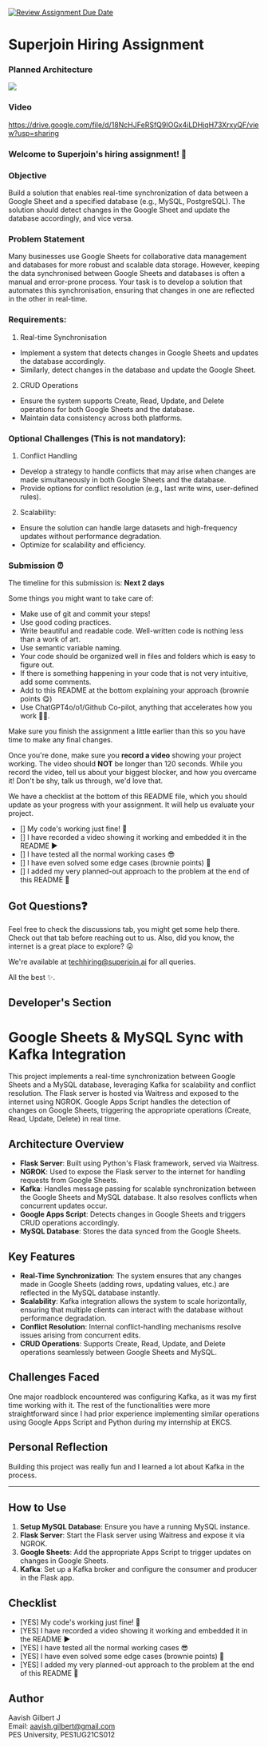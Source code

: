 [![Review Assignment Due Date](https://classroom.github.com/assets/deadline-readme-button-22041afd0340ce965d47ae6ef1cefeee28c7c493a6346c4f15d667ab976d596c.svg)](https://classroom.github.com/a/AHFn7Vbn)
# Superjoin Hiring Assignment

### Planned Architecture

[![](https://mermaid.ink/img/pako:eNqVVV1r2zAU_StCUEhpQt79MGiTrrAta1Zn7MUQFPnGFrElV5I3Qsl_n2QpjmyUkfkl4X6ce-7V0dUHpiIHnGBaEaWWjBSS1BlH5uss6EWIooK0BNAKfTiP_WbKmpZEE5SgL-nr94vrQfDnnOmNZEUBcnIfeBTwfC2UfoP3FpQ--04ZD2s-Nk1KJWt0WPAhFzZzAvcD2wuMTE27q5gqfzY50bARX8n-QAYcqOCqraFzuCh1hUcXMuDgwVegFCkgBhtzlYTnFSwE31eM6mvVfhGmpclOQf4GOZj18skkc6CaCR7gzuujeq-2bddEaG_MoAqDFXGpI6fbojvUbXeEoZN6iluTK6p2VM4eXmygEkj-WYp64Bk1tzqmP74tn0ZdxeXjSHcZgzp70LRcmGEWV09s7Rr_31o-Td1e7u7O3wzkr4Y5Yqtb5IW7EHXdckbJZYaDmzSbfQpkniB3ZWyZHj9As-BOjBHcC4wFdWEJWjulItcg0sJ7NqJhFE288H1bzjXmtHCK9il7IZHPmvdSDuie5Yu8fv_JeaT1GHFXqy816mDMewQYI98jvfXinvuGgjYC9lYxO6LgxgbOEk88dWdAxjJZv6YbNLitfvDnnGgLj_TAxZ8K8gI85NXaA933BM6yDjiMNoOnMUi_mct4Zs88bwTjRt123CklFdmxiuljlHYS3V-RoOgyi8Rd2WyRyOiaw1Ncg6wJy81r2K2ODOsSashwYv7mRB4ynPGTiSOtFqmphhMtW5hiR8w_njjZk0oZK5gLLeTKP6_2Z4qlaIvSR5z-AgPBZ3Q?type=png)](https://mermaid.live/edit#pako:eNqVVV1r2zAU_StCUEhpQt79MGiTrrAta1Zn7MUQFPnGFrElV5I3Qsl_n2QpjmyUkfkl4X6ce-7V0dUHpiIHnGBaEaWWjBSS1BlH5uss6EWIooK0BNAKfTiP_WbKmpZEE5SgL-nr94vrQfDnnOmNZEUBcnIfeBTwfC2UfoP3FpQ--04ZD2s-Nk1KJWt0WPAhFzZzAvcD2wuMTE27q5gqfzY50bARX8n-QAYcqOCqraFzuCh1hUcXMuDgwVegFCkgBhtzlYTnFSwE31eM6mvVfhGmpclOQf4GOZj18skkc6CaCR7gzuujeq-2bddEaG_MoAqDFXGpI6fbojvUbXeEoZN6iluTK6p2VM4eXmygEkj-WYp64Bk1tzqmP74tn0ZdxeXjSHcZgzp70LRcmGEWV09s7Rr_31o-Td1e7u7O3wzkr4Y5Yqtb5IW7EHXdckbJZYaDmzSbfQpkniB3ZWyZHj9As-BOjBHcC4wFdWEJWjulItcg0sJ7NqJhFE288H1bzjXmtHCK9il7IZHPmvdSDuie5Yu8fv_JeaT1GHFXqy816mDMewQYI98jvfXinvuGgjYC9lYxO6LgxgbOEk88dWdAxjJZv6YbNLitfvDnnGgLj_TAxZ8K8gI85NXaA933BM6yDjiMNoOnMUi_mct4Zs88bwTjRt123CklFdmxiuljlHYS3V-RoOgyi8Rd2WyRyOiaw1Ncg6wJy81r2K2ODOsSashwYv7mRB4ynPGTiSOtFqmphhMtW5hiR8w_njjZk0oZK5gLLeTKP6_2Z4qlaIvSR5z-AgPBZ3Q)


### Video

https://drive.google.com/file/d/18NcHJFeRSfQ9IOGx4iLDHjqH73XrxyQF/view?usp=sharing

### Welcome to Superjoin's hiring assignment! 🚀

### Objective
Build a solution that enables real-time synchronization of data between a Google Sheet and a specified database (e.g., MySQL, PostgreSQL). The solution should detect changes in the Google Sheet and update the database accordingly, and vice versa.

### Problem Statement
Many businesses use Google Sheets for collaborative data management and databases for more robust and scalable data storage. However, keeping the data synchronised between Google Sheets and databases is often a manual and error-prone process. Your task is to develop a solution that automates this synchronisation, ensuring that changes in one are reflected in the other in real-time.

### Requirements:
1. Real-time Synchronisation
  - Implement a system that detects changes in Google Sheets and updates the database accordingly.
   - Similarly, detect changes in the database and update the Google Sheet.
  2.	CRUD Operations
   - Ensure the system supports Create, Read, Update, and Delete operations for both Google Sheets and the database.
   - Maintain data consistency across both platforms.
   
### Optional Challenges (This is not mandatory):
1. Conflict Handling
- Develop a strategy to handle conflicts that may arise when changes are made simultaneously in both Google Sheets and the database.
- Provide options for conflict resolution (e.g., last write wins, user-defined rules).
    
2. Scalability: 	
- Ensure the solution can handle large datasets and high-frequency updates without performance degradation.
- Optimize for scalability and efficiency.

### Submission ⏰
The timeline for this submission is: **Next 2 days**

Some things you might want to take care of:
- Make use of git and commit your steps!
- Use good coding practices.
- Write beautiful and readable code. Well-written code is nothing less than a work of art.
- Use semantic variable naming.
- Your code should be organized well in files and folders which is easy to figure out.
- If there is something happening in your code that is not very intuitive, add some comments.
- Add to this README at the bottom explaining your approach (brownie points 😋)
- Use ChatGPT4o/o1/Github Co-pilot, anything that accelerates how you work 💪🏽. 

Make sure you finish the assignment a little earlier than this so you have time to make any final changes.

Once you're done, make sure you **record a video** showing your project working. The video should **NOT** be longer than 120 seconds. While you record the video, tell us about your biggest blocker, and how you overcame it! Don't be shy, talk us through, we'd love that.

We have a checklist at the bottom of this README file, which you should update as your progress with your assignment. It will help us evaluate your project.

- [] My code's working just fine! 🥳
- [] I have recorded a video showing it working and embedded it in the README ▶️
- [] I have tested all the normal working cases 😎
- [] I have even solved some edge cases (brownie points) 💪
- [] I added my very planned-out approach to the problem at the end of this README 📜

## Got Questions❓
Feel free to check the discussions tab, you might get some help there. Check out that tab before reaching out to us. Also, did you know, the internet is a great place to explore? 😛

We're available at techhiring@superjoin.ai for all queries. 

All the best ✨.

## Developer's Section
# Google Sheets & MySQL Sync with Kafka Integration

This project implements a real-time synchronization between Google Sheets and a MySQL database, leveraging Kafka for scalability and conflict resolution. The Flask server is hosted via Waitress and exposed to the internet using NGROK. Google Apps Script handles the detection of changes on Google Sheets, triggering the appropriate operations (Create, Read, Update, Delete) in real time.

## Architecture Overview

- **Flask Server**: Built using Python's Flask framework, served via Waitress.
- **NGROK**: Used to expose the Flask server to the internet for handling requests from Google Sheets.
- **Kafka**: Handles message passing for scalable synchronization between the Google Sheets and MySQL database. It also resolves conflicts when concurrent updates occur.
- **Google Apps Script**: Detects changes in Google Sheets and triggers CRUD operations accordingly.
- **MySQL Database**: Stores the data synced from the Google Sheets.

## Key Features

- **Real-Time Synchronization**: The system ensures that any changes made in Google Sheets (adding rows, updating values, etc.) are reflected in the MySQL database instantly.
- **Scalability**: Kafka integration allows the system to scale horizontally, ensuring that multiple clients can interact with the database without performance degradation.
- **Conflict Resolution**: Internal conflict-handling mechanisms resolve issues arising from concurrent edits.
- **CRUD Operations**: Supports Create, Read, Update, and Delete operations seamlessly between Google Sheets and MySQL.

## Challenges Faced

One major roadblock encountered was configuring Kafka, as it was my first time working with it. The rest of the functionalities were more straightforward since I had prior experience implementing similar operations using Google Apps Script and Python during my internship at EKCS.

## Personal Reflection

Building this project was really fun and I learned a lot about Kafka in the process.

---

## How to Use

1. **Setup MySQL Database**: Ensure you have a running MySQL instance.
2. **Flask Server**: Start the Flask server using Waitress and expose it via NGROK.
3. **Google Sheets**: Add the appropriate Apps Script to trigger updates on changes in Google Sheets.
4. **Kafka**: Set up a Kafka broker and configure the consumer and producer in the Flask app.

## Checklist
- [YES] My code's working just fine! 🥳
- [YES] I have recorded a video showing it working and embedded it in the README ▶️
- [YES] I have tested all the normal working cases 😎
- [YES] I have even solved some edge cases (brownie points) 💪
- [YES] I added my very planned-out approach to the problem at the end of this README 📜

## Author

Aavish Gilbert J  
Email: aavish.gilbert@gmail.com  
PES University, PES1UG21CS012
